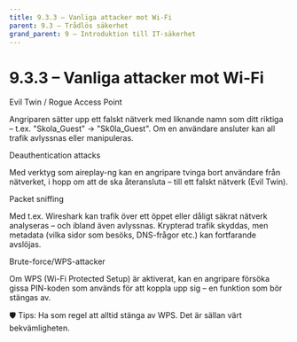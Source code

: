 ```yaml
---
title: 9.3.3 – Vanliga attacker mot Wi-Fi
parent: 9.3 – Trådlös säkerhet
grand_parent: 9 – Introduktion till IT-säkerhet
---
```

# 9.3.3 – Vanliga attacker mot Wi-Fi

Evil Twin / Rogue Access Point

Angriparen sätter upp ett falskt nätverk med liknande namn som ditt riktiga – t.ex. "Skola_Guest" → "Sk0la_Guest". Om en användare ansluter kan all trafik avlyssnas eller manipuleras.

Deauthentication attacks

Med verktyg som aireplay-ng kan en angripare tvinga bort användare från nätverket, i hopp om att de ska återansluta – till ett falskt nätverk (Evil Twin).

Packet sniffing

Med t.ex. Wireshark kan trafik över ett öppet eller dåligt säkrat nätverk analyseras – och ibland även avlyssnas. Krypterad trafik skyddas, men metadata (vilka sidor som besöks, DNS-frågor etc.) kan fortfarande avslöjas.

Brute-force/WPS-attacker

Om WPS (Wi-Fi Protected Setup) är aktiverat, kan en angripare försöka gissa PIN-koden som används för att koppla upp sig – en funktion som bör stängas av.

🛡 Tips: Ha som regel att alltid stänga av WPS. Det är sällan värt bekvämligheten.

